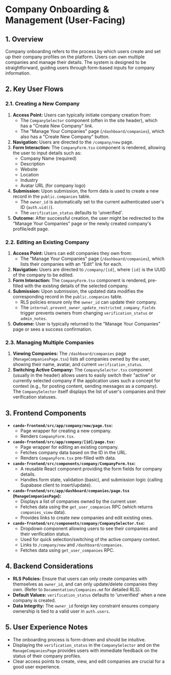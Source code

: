 # Company Onboarding & Management (User-Facing)

## 1. Overview

Company onboarding refers to the process by which users create and set up their company profiles on the platform. Users can own multiple companies and manage their details. The system is designed to be straightforward, guiding users through form-based inputs for company information.

## 2. Key User Flows

### 2.1. Creating a New Company

1.  **Access Point:** Users can typically initiate company creation from:
    *   The `CompanySelector` component (often in the site header), which has a "Create New Company" link.
    *   The "Manage Your Companies" page (`/dashboard/companies`), which also has a "Create New Company" button.
2.  **Navigation:** Users are directed to the `/company/new` page.
3.  **Form Interaction:** The `CompanyForm.tsx` component is rendered, allowing the user to input details such as:
    *   Company Name (required)
    *   Description
    *   Website
    *   Location
    *   Industry
    *   Avatar URL (for company logo)
4.  **Submission:** Upon submission, the form data is used to create a new record in the `public.companies` table.
    *   The `owner_id` is automatically set to the current authenticated user's ID (`auth.uid()`).
    *   The `verification_status` defaults to 'unverified'.
5.  **Outcome:** After successful creation, the user might be redirected to the "Manage Your Companies" page or the newly created company's profile/edit page.

### 2.2. Editing an Existing Company

1.  **Access Point:** Users can edit companies they own from:
    *   The "Manage Your Companies" page (`/dashboard/companies`), which lists their companies with an "Edit" link for each.
2.  **Navigation:** Users are directed to `/company/[id]`, where `[id]` is the UUID of the company to be edited.
3.  **Form Interaction:** The `CompanyForm.tsx` component is rendered, pre-filled with the existing details of the selected company.
4.  **Submission:** Upon submission, the updated data modifies the corresponding record in the `public.companies` table.
    *   RLS policies ensure only the `owner_id` can update their company.
    *   The `internal.prevent_owner_update_restricted_company_fields` trigger prevents owners from changing `verification_status` or `admin_notes`.
5.  **Outcome:** User is typically returned to the "Manage Your Companies" page or sees a success confirmation.

### 2.3. Managing Multiple Companies

1.  **Viewing Companies:** The `/dashboard/companies` page (`ManageCompaniesPage.tsx`) lists all companies owned by the user, showing their name, avatar, and current `verification_status`.
2.  **Switching Active Company:** The `CompanySelector.tsx` component (usually in the header) allows users to easily switch their "active" or currently selected company if the application uses such a concept for context (e.g., for posting content, sending messages as a company). The `CompanySelector` itself displays the list of user's companies and their verification statuses.

## 3. Frontend Components

-   **`cando-frontend/src/app/company/new/page.tsx`:**
    -   Page wrapper for creating a new company.
    -   Renders `CompanyForm.tsx`.
-   **`cando-frontend/src/app/company/[id]/page.tsx`:**
    -   Page wrapper for editing an existing company.
    -   Fetches company data based on the ID in the URL.
    -   Renders `CompanyForm.tsx` pre-filled with data.
-   **`cando-frontend/src/components/company/CompanyForm.tsx`:**
    -   A reusable React component providing the form fields for company details.
    -   Handles form state, validation (basic), and submission logic (calling Supabase client to insert/update).
-   **`cando-frontend/src/app/dashboard/companies/page.tsx` (`ManageCompaniesPage`):**
    -   Displays a list of companies owned by the current user.
    -   Fetches data using the `get_user_companies` RPC (which returns `companies_view` data).
    -   Provides links to create new companies and edit existing ones.
-   **`cando-frontend/src/components/company/CompanySelector.tsx`:**
    -   Dropdown component allowing users to see their companies and their verification status.
    -   Used for quick selection/switching of the active company context.
    -   Links to `/company/new` and `/dashboard/companies`.
    -   Fetches data using `get_user_companies` RPC.

## 4. Backend Considerations

-   **RLS Policies:** Ensure that users can only create companies with themselves as `owner_id`, and can only update/delete companies they own. (Refer to `Documentation/Companies.md` for detailed RLS).
-   **Default Values:** `verification_status` defaults to 'unverified' when a new company is created.
-   **Data Integrity:** The `owner_id` foreign key constraint ensures company ownership is tied to a valid user in `auth.users`.

## 5. User Experience Notes

-   The onboarding process is form-driven and should be intuitive.
-   Displaying the `verification_status` in the `CompanySelector` and on the `ManageCompaniesPage` provides users with immediate feedback on the status of their company profiles.
-   Clear access points to create, view, and edit companies are crucial for a good user experience. 